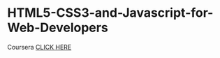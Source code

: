 # HTML5-CSS3-and-Javascript-for-Web-Developers
Coursera 
<a href="https://github.com/TanmayiK1227/HTML5-CSS3-and-Javascript-for-Web-Developers/blob/main/Coding%20Assignments/Module%202/index.html" rel="nofollow">CLICK HERE</a>
